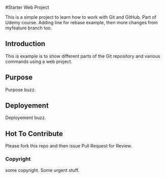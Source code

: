 #Starter Web Project 

This is a simple project to learn how to work with Git and GitHub. Part of Udemy course. Adding line for rebase example, then more changes from myfeature branch too. 

## Introduction

This is example is to show different parts of the Git repository and various commands using a web project.

## Purpose

Purpose buzz.

## Deployement

Deployement buzz. 

## Hot To Contribute

Please fork this repo and then issue Pull Request for Review. 

### Copyright 
some copyright. Some urgent stuff.
